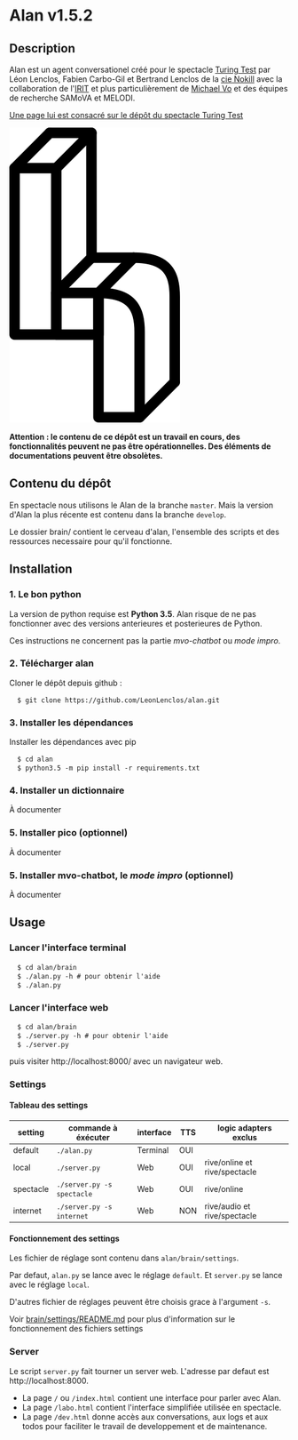 # Alan v1.5.2

## Description

Alan est un agent conversationel créé pour le spectacle [Turing Test](https://github.com/LeonLenclos/turing-test) par Léon Lenclos, Fabien Carbo-Gil et Bertrand Lenclos de la [cie Nokill](http://cienokill.fr) avec la collaboration de l'[IRIT](https://www.irit.fr/) et plus particulièrement de [Michael Vo](https://github.com/mvo-projects) et des équipes de recherche SAMoVA et MELODI.

[Une page lui est consacré sur le dépôt du spectacle Turing Test](https://github.com/LeonLenclos/turing-test/blob/master/contenu/robots/alan.md)

![](ressources/logo/logo.png)

**Attention : le contenu de ce dépôt est un travail en cours, des fonctionnalités peuvent ne pas être opérationnelles. Des éléments de documentations peuvent être obsolètes.**

## Contenu du dépôt

En spectacle nous utilisons le Alan de la branche `master`. Mais la version d'Alan la plus récente est contenu dans la branche `develop`.

Le dossier brain/ contient le cerveau d'alan, l'ensemble des scripts et des ressources necessaire pour qu'il fonctionne.

## Installation

### 1. Le bon python

La version de python requise est **Python 3.5**. Alan risque de ne pas fonctionner avec des versions anterieures et posterieures de Python.

Ces instructions ne concernent pas la partie *mvo-chatbot* ou *mode impro*.

### 2. Télécharger alan

Cloner le dépôt depuis github :

```
  $ git clone https://github.com/LeonLenclos/alan.git
```

### 3. Installer les dépendances

Installer les dépendances avec pip

```
  $ cd alan
  $ python3.5 -m pip install -r requirements.txt
```

### 4. Installer un dictionnaire

À documenter

### 5. Installer pico (optionnel)

À documenter


### 5. Installer mvo-chatbot, le *mode impro* (optionnel)

À documenter


## Usage

### Lancer l'interface terminal

```
  $ cd alan/brain
  $ ./alan.py -h # pour obtenir l'aide
  $ ./alan.py
```

### Lancer l'interface web

```
  $ cd alan/brain
  $ ./server.py -h # pour obtenir l'aide
  $ ./server.py
```

puis visiter http://localhost:8000/ avec un navigateur web.

### Settings

#### Tableau des settings

| setting   | commande à éxécuter        | interface | TTS | logic adapters **exclus**     |
|-----------|----------------------------|-----------|-----|-------------------------------|
| default   | `./alan.py`                | Terminal  | OUI |                               |
| local     | `./server.py`              | Web       | OUI | rive/online et rive/spectacle |
| spectacle | `./server.py -s spectacle` | Web       | OUI | rive/online                   |
| internet  | `./server.py -s internet`  | Web       | NON | rive/audio et  rive/spectacle |

#### Fonctionnement des settings

Les fichier de réglage sont contenu dans `alan/brain/settings`.

Par defaut, `alan.py` se lance avec le réglage `default`. Et `server.py` se lance avec le réglage `local`.

D'autres fichier de réglages peuvent être choisis grace à l'argument `-s`.

Voir [brain/settings/README.md](brain/settings/README.md) pour plus d'information sur le fonctionnement des fichiers settings

### Server

Le script `server.py` fait tourner un server web. L'adresse par defaut est http://localhost:8000.

- La page `/` ou `/index.html` contient une interface pour parler avec Alan.
- La page `/labo.html` contient l'interface simplifiée utilisée en spectacle.
- La page `/dev.html` donne accès aux conversations, aux logs et aux todos pour faciliter le travail de developpement et de maintenance.


